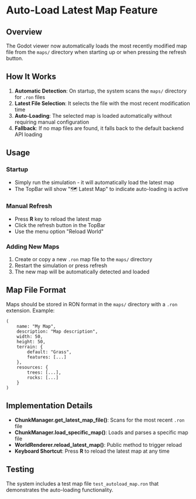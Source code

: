 # Auto-Load Latest Map Feature

## Overview

The Godot viewer now automatically loads the most recently modified map file from the `maps/` directory when starting up or when pressing the refresh button.

## How It Works

1. **Automatic Detection**: On startup, the system scans the `maps/` directory for `.ron` files
2. **Latest File Selection**: It selects the file with the most recent modification time
3. **Auto-Loading**: The selected map is loaded automatically without requiring manual configuration
4. **Fallback**: If no map files are found, it falls back to the default backend API loading

## Usage

### Startup
- Simply run the simulation - it will automatically load the latest map
- The TopBar will show "🗺️ Latest Map" to indicate auto-loading is active

### Manual Refresh
- Press **R** key to reload the latest map
- Click the refresh button in the TopBar
- Use the menu option "Reload World"

### Adding New Maps
1. Create or copy a new `.ron` map file to the `maps/` directory
2. Restart the simulation or press refresh
3. The new map will be automatically detected and loaded

## Map File Format

Maps should be stored in RON format in the `maps/` directory with a `.ron` extension. Example:

```ron
(
    name: "My Map",
    description: "Map description",
    width: 50,
    height: 50,
    terrain: {
        default: "Grass",
        features: [...]
    },
    resources: {
        trees: [...],
        rocks: [...]
    }
)
```

## Implementation Details

- **ChunkManager.get_latest_map_file()**: Scans for the most recent `.ron` file
- **ChunkManager.load_specific_map()**: Loads and parses a specific map file
- **WorldRenderer.reload_latest_map()**: Public method to trigger reload
- **Keyboard Shortcut**: Press **R** to reload the latest map at any time

## Testing

The system includes a test map file `test_autoload_map.ron` that demonstrates the auto-loading functionality.